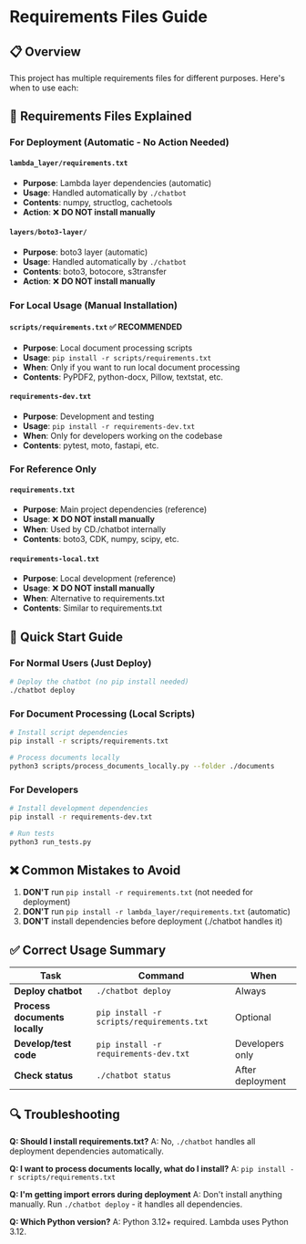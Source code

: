 # **Requirements Files Guide**

## **📋 Overview**

This project has multiple requirements files for different purposes. Here's when to use each:

## **🎯 Requirements Files Explained**

### **For Deployment (Automatic - No Action Needed)**

#### **`lambda_layer/requirements.txt`**
- **Purpose**: Lambda layer dependencies (automatic)
- **Usage**: Handled automatically by `./chatbot`
- **Contents**: numpy, structlog, cachetools
- **Action**: ❌ **DO NOT install manually**

#### **`layers/boto3-layer/`**
- **Purpose**: boto3 layer (automatic)
- **Usage**: Handled automatically by `./chatbot`
- **Contents**: boto3, botocore, s3transfer
- **Action**: ❌ **DO NOT install manually**

### **For Local Usage (Manual Installation)**

#### **`scripts/requirements.txt`** ✅ **RECOMMENDED**
- **Purpose**: Local document processing scripts
- **Usage**: `pip install -r scripts/requirements.txt`
- **When**: Only if you want to run local document processing
- **Contents**: PyPDF2, python-docx, Pillow, textstat, etc.

#### **`requirements-dev.txt`**
- **Purpose**: Development and testing
- **Usage**: `pip install -r requirements-dev.txt`
- **When**: Only for developers working on the codebase
- **Contents**: pytest, moto, fastapi, etc.

### **For Reference Only**

#### **`requirements.txt`**
- **Purpose**: Main project dependencies (reference)
- **Usage**: ❌ **DO NOT install manually**
- **When**: Used by CD./chatbot internally
- **Contents**: boto3, CDK, numpy, scipy, etc.

#### **`requirements-local.txt`**
- **Purpose**: Local development (reference)
- **Usage**: ❌ **DO NOT install manually**
- **When**: Alternative to requirements.txt
- **Contents**: Similar to requirements.txt

## **🚀 Quick Start Guide**

### **For Normal Users (Just Deploy)**
```bash
# Deploy the chatbot (no pip install needed)
./chatbot deploy
```

### **For Document Processing (Local Scripts)**
```bash
# Install script dependencies
pip install -r scripts/requirements.txt

# Process documents locally
python3 scripts/process_documents_locally.py --folder ./documents
```

### **For Developers**
```bash
# Install development dependencies
pip install -r requirements-dev.txt

# Run tests
python3 run_tests.py
```

## **❌ Common Mistakes to Avoid**

1. **DON'T** run `pip install -r requirements.txt` (not needed for deployment)
2. **DON'T** run `pip install -r lambda_layer/requirements.txt` (automatic)
3. **DON'T** install dependencies before deployment (./chatbot handles it)

## **✅ Correct Usage Summary**

| Task | Command | When |
|------|---------|------|
| **Deploy chatbot** | `./chatbot deploy` | Always |
| **Process documents locally** | `pip install -r scripts/requirements.txt` | Optional |
| **Develop/test code** | `pip install -r requirements-dev.txt` | Developers only |
| **Check status** | `./chatbot status` | After deployment |

## **🔍 Troubleshooting**

**Q: Should I install requirements.txt?**
A: No, `./chatbot` handles all deployment dependencies automatically.

**Q: I want to process documents locally, what do I install?**
A: `pip install -r scripts/requirements.txt`

**Q: I'm getting import errors during deployment**
A: Don't install anything manually. Run `./chatbot deploy` - it handles all dependencies.

**Q: Which Python version?**
A: Python 3.12+ required. Lambda uses Python 3.12.
